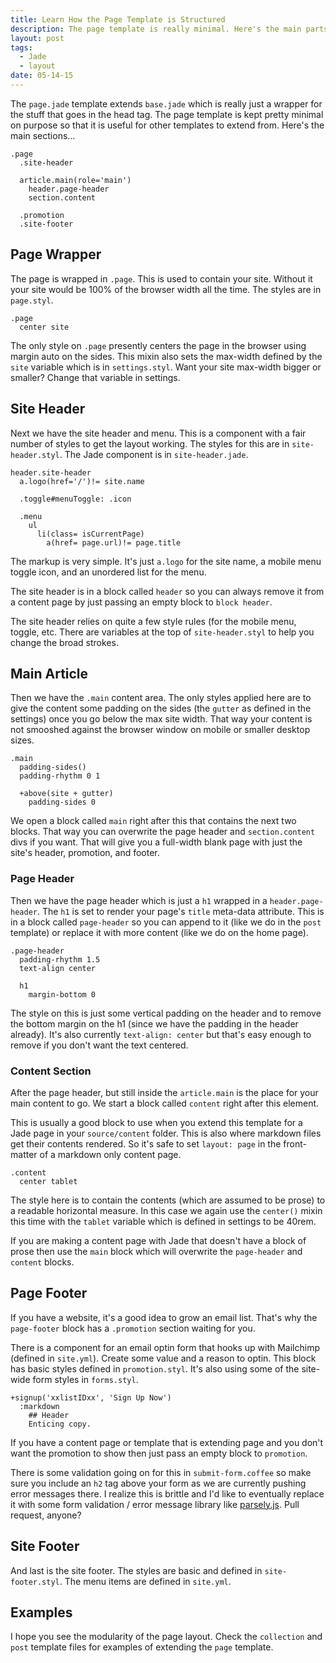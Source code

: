 ```yaml
---
title: Learn How the Page Template is Structured
description: The page template is really minimal. Here's the main parts you need to know.
layout: post
tags:
  - Jade
  - layout
date: 05-14-15
---
```


The `page.jade` template extends `base.jade` which is really just a wrapper for the stuff that goes in the head tag. The page template is kept pretty minimal on purpose so that it is useful for other templates to extend from. Here's the main sections...

```jade
.page
  .site-header

  article.main(role='main')
    header.page-header
    section.content

  .promotion
  .site-footer
```

## Page Wrapper
The page is wrapped in `.page`. This is used to contain your site. Without it your site would be 100% of the browser width all the time. The styles are in `page.styl`.

```stylus
.page
  center site
```

The only style on `.page` presently centers the page in the browser using margin auto on the sides. This mixin also sets the max-width defined by the `site` variable which is in `settings.styl`. Want your site max-width bigger or smaller? Change that variable in settings.

## Site Header
Next we have the site header and menu. This is a component with a fair number of styles to get the layout working. The styles for this are in `site-header.styl`. The Jade component is in `site-header.jade`.

```jade
header.site-header
  a.logo(href='/')!= site.name

  .toggle#menuToggle: .icon

  .menu
    ul
      li(class= isCurrentPage)
        a(href= page.url)!= page.title
```

The markup is very simple. It's just `a.logo` for the site name, a mobile menu toggle icon, and an unordered list for the menu.

The site header is in a block called `header` so you can always remove it from a content page by just passing an empty block to `block header`.

The site header relies on quite a few style rules (for the mobile menu, toggle, etc. There are variables at the top of `site-header.styl` to help you change the broad strokes.

## Main Article
Then we have the `.main` content area. The only styles applied here are to give the content some padding on the sides (the `gutter` as defined in the settings) once you go below the max site width. That way your content is not smooshed against the browser window on mobile or smaller desktop sizes.

```stylus
.main
  padding-sides()
  padding-rhythm 0 1

  +above(site + gutter)
    padding-sides 0
```

We open a block called `main` right after this that contains the next two blocks. That way you can overwrite the page header and `section.content` divs if you want. That will give you a full-width blank page with just the site's header, promotion, and footer.

### Page Header
Then we have the page header which is just a `h1` wrapped in a `header.page-header`. The `h1` is set to render your page's `title` meta-data attribute. This is in a block called `page-header` so you can append to it (like we do in the `post` template) or replace it with more content (like we do on the home page).

```stylus
.page-header
  padding-rhythm 1.5
  text-align center

  h1
    margin-bottom 0
```

The style on this is just some vertical padding on the header and to remove the bottom margin on the h1 (since we have the padding in the header already). It's also currently `text-align: center` but that's easy enough to remove if you don't want the text centered.

### Content Section
After the page header, but still inside the `article.main` is the place for your main content to go. We start a block called `content` right after this element.

This is usually a good block to use when you extend this template for a Jade page in your `source/content` folder. This is also where markdown files get their contents rendered. So it's safe to set `layout: page` in the front-matter of a markdown only content page.

```stylus
.content
  center tablet
```

The style here is to contain the contents (which are assumed to be prose) to a readable horizontal measure. In this case we again use the `center()` mixin this time with the `tablet` variable which is defined in settings to be 40rem.

If you are making a content page with Jade that doesn't have a block of prose then use the `main` block which will overwrite the `page-header` and `content` blocks.

## Page Footer
If you have a website, it's a good idea to grow an email list. That's why the `page-footer` block has a `.promotion` section waiting for you.

There is a component for an email optin form that hooks up with Mailchimp (defined in `site.yml`). Create some value and a reason to optin. This block has basic styles defined in `promotion.styl`. It's also using some of the site-wide form styles in `forms.styl`.

```jade
+signup('xxlistIDxx', 'Sign Up Now')
  :markdown
    ## Header
    Enticing copy.
```

If you have a content page or template that is extending page and you don't want the promotion to show then just pass an empty block to `promotion`.

There is some validation going on for this in `submit-form.coffee` so make sure you include an `h2` tag above your form as we are currently pushing error messages there. I realize this is brittle and I'd like to eventually replace it with some form validation / error message library like [parsely.js](http://parsleyjs.org/). Pull request, anyone?

## Site Footer
And last is the site footer. The styles are basic and defined in `site-footer.styl`. The menu items are defined in `site.yml`.

## Examples
I hope you see the modularity of the page layout. Check the `collection` and `post` template files for examples of extending the `page` template.

